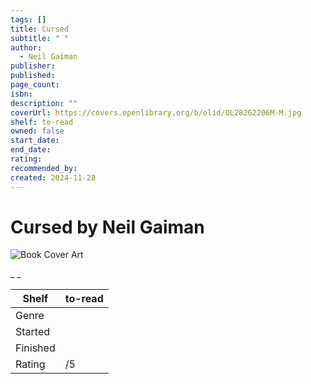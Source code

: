 ```yaml
---
tags: []
title: Cursed
subtitle: " "
author:
  - Neil Gaiman
publisher:
published:
page_count:
isbn:
description: ""
coverUrl: https://covers.openlibrary.org/b/olid/OL28262206M-M.jpg
shelf: to-read
owned: false
start_date:
end_date:
rating:
recommended_by:
created: 2024-11-28
---
```


# Cursed by Neil Gaiman

![Book Cover Art](https://covers.openlibrary.org/b/olid/OL28262206M-M.jpg)

_ _

| Shelf | to-read |
| --- | --- |
| Genre |  |
| Started |  |
| Finished |  |
| Rating | /5 |

